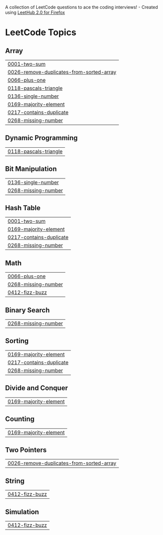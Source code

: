 A collection of LeetCode questions to ace the coding interviews! - Created using [LeetHub 2.0 for Firefox](https://github.com/maitreya2954/LeetHub-2.0-Firefox)
<!---LeetCode Topics Start-->
# LeetCode Topics
## Array
|  |
| ------- |
| [0001-two-sum](https://github.com/sudhirkhanger/Algorithms/tree/master/0001-two-sum) |
| [0026-remove-duplicates-from-sorted-array](https://github.com/sudhirkhanger/Algorithms/tree/master/0026-remove-duplicates-from-sorted-array) |
| [0066-plus-one](https://github.com/sudhirkhanger/Algorithms/tree/master/0066-plus-one) |
| [0118-pascals-triangle](https://github.com/sudhirkhanger/Algorithms/tree/master/0118-pascals-triangle) |
| [0136-single-number](https://github.com/sudhirkhanger/Algorithms/tree/master/0136-single-number) |
| [0169-majority-element](https://github.com/sudhirkhanger/Algorithms/tree/master/0169-majority-element) |
| [0217-contains-duplicate](https://github.com/sudhirkhanger/Algorithms/tree/master/0217-contains-duplicate) |
| [0268-missing-number](https://github.com/sudhirkhanger/Algorithms/tree/master/0268-missing-number) |
## Dynamic Programming
|  |
| ------- |
| [0118-pascals-triangle](https://github.com/sudhirkhanger/Algorithms/tree/master/0118-pascals-triangle) |
## Bit Manipulation
|  |
| ------- |
| [0136-single-number](https://github.com/sudhirkhanger/Algorithms/tree/master/0136-single-number) |
| [0268-missing-number](https://github.com/sudhirkhanger/Algorithms/tree/master/0268-missing-number) |
## Hash Table
|  |
| ------- |
| [0001-two-sum](https://github.com/sudhirkhanger/Algorithms/tree/master/0001-two-sum) |
| [0169-majority-element](https://github.com/sudhirkhanger/Algorithms/tree/master/0169-majority-element) |
| [0217-contains-duplicate](https://github.com/sudhirkhanger/Algorithms/tree/master/0217-contains-duplicate) |
| [0268-missing-number](https://github.com/sudhirkhanger/Algorithms/tree/master/0268-missing-number) |
## Math
|  |
| ------- |
| [0066-plus-one](https://github.com/sudhirkhanger/Algorithms/tree/master/0066-plus-one) |
| [0268-missing-number](https://github.com/sudhirkhanger/Algorithms/tree/master/0268-missing-number) |
| [0412-fizz-buzz](https://github.com/sudhirkhanger/Algorithms/tree/master/0412-fizz-buzz) |
## Binary Search
|  |
| ------- |
| [0268-missing-number](https://github.com/sudhirkhanger/Algorithms/tree/master/0268-missing-number) |
## Sorting
|  |
| ------- |
| [0169-majority-element](https://github.com/sudhirkhanger/Algorithms/tree/master/0169-majority-element) |
| [0217-contains-duplicate](https://github.com/sudhirkhanger/Algorithms/tree/master/0217-contains-duplicate) |
| [0268-missing-number](https://github.com/sudhirkhanger/Algorithms/tree/master/0268-missing-number) |
## Divide and Conquer
|  |
| ------- |
| [0169-majority-element](https://github.com/sudhirkhanger/Algorithms/tree/master/0169-majority-element) |
## Counting
|  |
| ------- |
| [0169-majority-element](https://github.com/sudhirkhanger/Algorithms/tree/master/0169-majority-element) |
## Two Pointers
|  |
| ------- |
| [0026-remove-duplicates-from-sorted-array](https://github.com/sudhirkhanger/Algorithms/tree/master/0026-remove-duplicates-from-sorted-array) |
## String
|  |
| ------- |
| [0412-fizz-buzz](https://github.com/sudhirkhanger/Algorithms/tree/master/0412-fizz-buzz) |
## Simulation
|  |
| ------- |
| [0412-fizz-buzz](https://github.com/sudhirkhanger/Algorithms/tree/master/0412-fizz-buzz) |
<!---LeetCode Topics End-->